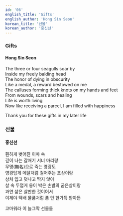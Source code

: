 ```yaml
---
id: '06'
english_title: 'Gifts' 
english_author: 'Hong Sin Seon'
korean_title: '선물'
korean_author: '홍신선'
---
```


### Gifts

#### Hong Sin Seon

The three or four seagulls soar by\
Inside my freely balding head\
The honor of dying in obscurity\
Like a medal, a reward bestowed on me\
The calluses forming thick knots on my hands and feet\
From wounds, scars and healing\
Life is worth living\
Now like receiving a parcel, I am filled with happiness

Thank you for these gifts in my later life

### 선물

#### 홍신선

훤하게 벗어진 이마 속\
깊이 나는 갈매기 서너 마리랑\
무명(無名)으로 죽는 영광도\
영광답게 메달처럼 걸어주는 포상이랑\
상처 입고 덧나고 딱지 앉아\
살 속 두껍게 옹이 박은 손발의 굳은살이랑\
과연 삶은 살만한 것이어서\
이제야 택배 물품처럼 품 안 한가득 받아든

고마워라 이 늘그막 선물들